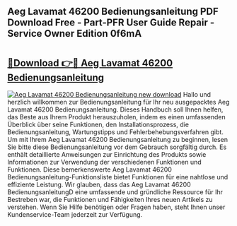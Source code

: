 ## Aeg Lavamat 46200 Bedienungsanleitung PDF Download Free - Part-PFR User Guide Repair - Service Owner Edition 0f6mA

# <h2><a href="http://df3sw5a.blite.top/?on=Aeg+Lavamat+46200+Bedienungsanleitung">🔗Download 👉🔴 Aeg Lavamat 46200 Bedienungsanleitung</a></h2>

[![Aeg Lavamat 46200 Bedienungsanleitung new download](https://i.imgur.com/lujVjoI.png)](http://df3sw5a.blite.top/?on=Aeg+Lavamat+46200+Bedienungsanleitung)
Hallo und herzlich willkommen zur Bedienungsanleitung für Ihr neu ausgepacktes Aeg Lavamat 46200 Bedienungsanleitung. Dieses Handbuch soll Ihnen helfen, das Beste aus Ihrem Produkt herauszuholen, indem es einen umfassenden Überblick über seine Funktionen, den Installationsprozess, die Bedienungsanleitung, Wartungstipps und Fehlerbehebungsverfahren gibt. Um mit Ihrem Aeg Lavamat 46200 Bedienungsanleitung zu beginnen, lesen Sie bitte diese Bedienungsanleitung vor dem Gebrauch sorgfältig durch. Es enthält detaillierte Anweisungen zur Einrichtung des Produkts sowie Informationen zur Verwendung der verschiedenen Funktionen und Funktionen. Diese bemerkenswerte Aeg Lavamat 46200 Bedienungsanleitung-Funktionsliste bietet Funktionen für eine nahtlose und effiziente Leistung. Wir glauben, dass das Aeg Lavamat 46200 BedienungsanleitungD eine umfassende und gründliche Ressource für Ihr Bestreben war, die Funktionen und Fähigkeiten Ihres neuen Artikels zu verstehen. Wenn Sie Hilfe benötigen oder Fragen haben, steht Ihnen unser Kundenservice-Team jederzeit zur Verfügung.
